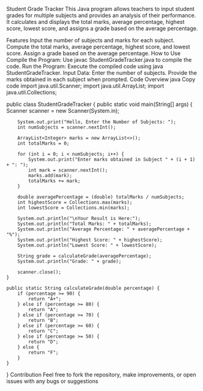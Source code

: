 Student Grade Tracker
This Java program allows teachers to input student grades for multiple subjects and provides an analysis of their performance. It calculates and displays the total marks, average percentage, highest score, lowest score, and assigns a grade based on the average percentage.

Features
Input the number of subjects and marks for each subject.
Compute the total marks, average percentage, highest score, and lowest score.
Assign a grade based on the average percentage.
How to Use
Compile the Program: Use javac StudentGradeTracker.java to compile the code.
Run the Program: Execute the compiled code using java StudentGradeTracker.
Input Data:
Enter the number of subjects.
Provide the marks obtained in each subject when prompted.
Code Overview
java
Copy code
import java.util.Scanner;
import java.util.ArrayList;
import java.util.Collections;

public class StudentGradeTracker {
    public static void main(String[] args) {
        Scanner scanner = new Scanner(System.in);

        System.out.print("Hello, Enter the Number of Subjects: ");
        int numSubjects = scanner.nextInt();

        ArrayList<Integer> marks = new ArrayList<>();
        int totalMarks = 0;

        for (int i = 0; i < numSubjects; i++) {
            System.out.print("Enter marks obtained in Subject " + (i + 1) + ": ");
            int mark = scanner.nextInt();
            marks.add(mark);
            totalMarks += mark;
        }

        double averagePercentage = (double) totalMarks / numSubjects;
        int highestScore = Collections.max(marks);
        int lowestScore = Collections.min(marks);

        System.out.println("\nYour Result is Here:");
        System.out.println("Total Marks: " + totalMarks);
        System.out.println("Average Percentage: " + averagePercentage + "%");
        System.out.println("Highest Score: " + highestScore);
        System.out.println("Lowest Score: " + lowestScore);

        String grade = calculateGrade(averagePercentage);
        System.out.println("Grade: " + grade);

        scanner.close();
    }

    public static String calculateGrade(double percentage) {
        if (percentage >= 90) {
            return "A+";
        } else if (percentage >= 80) {
            return "A";
        } else if (percentage >= 70) {
            return "B";
        } else if (percentage >= 60) {
            return "C";
        } else if (percentage >= 50) {
            return "D";
        } else {
            return "F";
        }
    }
}
Contribution
Feel free to fork the repository, make improvements, or open issues with any bugs or suggestions
